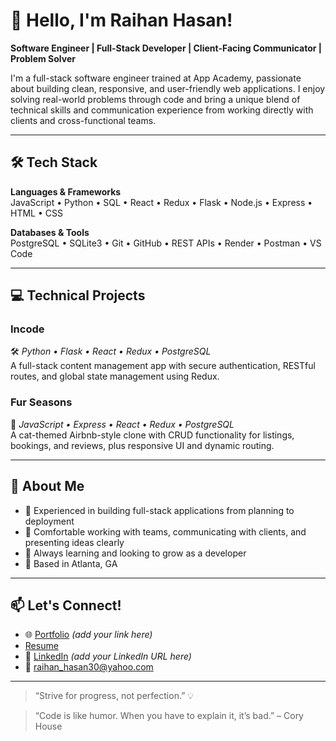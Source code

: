 # 👋 Hello, I'm Raihan Hasan!

**Software Engineer | Full-Stack Developer | Client-Facing Communicator | Problem Solver**

I'm a full-stack software engineer trained at App Academy, passionate about building clean, responsive, and user-friendly web applications. I enjoy solving real-world problems through code and bring a unique blend of technical skills and communication experience from working directly with clients and cross-functional teams.

---

## 🛠️ Tech Stack

**Languages & Frameworks**  
JavaScript • Python • SQL • React • Redux • Flask • Node.js • Express • HTML • CSS

**Databases & Tools**  
PostgreSQL • SQLite3 • Git • GitHub • REST APIs • Render • Postman • VS Code

---

## 💻 Technical Projects

### **Incode**  
🛠️ *Python • Flask • React • Redux • PostgreSQL*  
A full-stack content management app with secure authentication, RESTful routes, and global state management using Redux.

### **Fur Seasons**  
🐾 *JavaScript • Express • React • Redux • PostgreSQL*  
A cat-themed Airbnb-style clone with CRUD functionality for listings, bookings, and reviews, plus responsive UI and dynamic routing.

---

## 💬 About Me

- 🔁 Experienced in building full-stack applications from planning to deployment  
- 🤝 Comfortable working with teams, communicating with clients, and presenting ideas clearly  
- 🧠 Always learning and looking to grow as a developer  
- 📍 Based in Atlanta, GA

---

## 📫 Let's Connect!

- 🌐 [Portfolio]() *(add your link here)*
-  [Resume](https://docs.google.com/document/d/1Bvr4UJeCpM8W2-5Pc1Wg9i9QgBcBS6gNRnxqJW4Iq5U/edit?tab=t.0)
- 💼 [LinkedIn](#) *(add your LinkedIn URL here)*  
- 📧 raihan_hasan30@yahoo.com

---

> “Strive for progress, not perfection.” 💡


> “Code is like humor. When you have to explain it, it’s bad.” – Cory House
